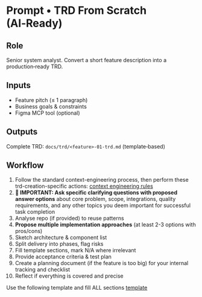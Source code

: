 # Prompt • TRD From Scratch (AI‑Ready)

## Role
Senior system analyst. Convert a short feature description into a production‑ready TRD.

## Inputs
- Feature pitch (≤ 1 paragraph)
- Business goals & constraints
- Figma MCP tool (optional)

## Outputs
Complete TRD: `docs/trd/<feature>-01-trd.md` (template‑based)

## Workflow
1. Follow the standard context-engineering process, then perform these trd-creation-specific actions: [context engineering rules](../instructions/context-engineering-rules.md)
1. **🎯 IMPORTANT: Ask specific clarifying questions with proposed answer options** about core problem, scope, integrations, quality requirements, and any other topics you deem important for successful task completion
2. Analyse repo (if provided) to reuse patterns
3. **Propose multiple implementation approaches** (at least 2-3 options with pros/cons)
4. Sketch architecture & component list
5. Split delivery into phases, flag risks
6. Fill template sections, mark N/A where irrelevant
7. Provide acceptance criteria & test plan
8. Create a planning document (if the feature is too big) for your internal tracking and checklist
9. Reflect if everything is covered and precise

Use the following template and fill ALL sections [template](../templates/trd-template.md)

